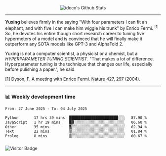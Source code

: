 <div align="center">
    <img align="center" src="https://github-readme-stats.vercel.app/api?username=idocx&show_icons=true&count_private=true&hide_border=true" alt="idocx's Github Stats"></img>
</div>

---

**Yuxing** believes firmly in the saying "With four parameters I can fit an elephant, and with five I can make him wiggle his trunk" by Enrico Fermi. <sup>[1]</sup> So, he devotes his entire though short research career to tuning five hypermeters of a model and is convinced that he will finally make it outperform any SOTA models like GPT-3 and AlphaFold 2.

Yuxing is not a computer scientist, a physicist or a chemist, but a *HYPERPARAMETER TUNING SCIENTIST*. "That makes a lot of difference. Hyperparameter tuning is the technique that changes our life, especially before pulishing a paper.", he said.

[1] Dyson, F. A meeting with Enrico Fermi. Nature 427, 297 (2004).


---

### 📊 Weekly development time
<!--START_SECTION:waka-->

```txt
From: 27 June 2025 - To: 04 July 2025

Python       17 hrs 39 mins  ██████████████████████░░░   87.90 %
JavaScript   1 hr 19 mins    █▓░░░░░░░░░░░░░░░░░░░░░░░   06.60 %
Other        35 mins         ▓░░░░░░░░░░░░░░░░░░░░░░░░   02.94 %
Text         22 mins         ▒░░░░░░░░░░░░░░░░░░░░░░░░   01.84 %
Prolog       8 mins          ▒░░░░░░░░░░░░░░░░░░░░░░░░   00.67 %
```

<!--END_SECTION:waka-->

### 

![Visitor Badge](https://visitor-badge.laobi.icu/badge?page_id=idocx.idocx)